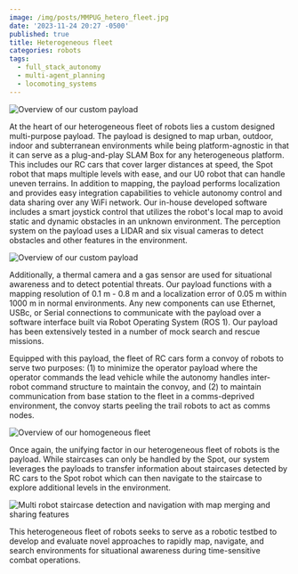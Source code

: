 ```yaml
---
image: /img/posts/MMPUG_hetero_fleet.jpg
date: '2023-11-24 20:27 -0500'
published: true
title: Heterogeneous fleet
categories: robots
tags:
  - full_stack_autonomy
  - multi-agent_planning
  - locomoting_systems
---
```

![Overview of our custom payload]({{site.baseurl}}/img/posts/MMPUG_hetero_fleet.jpg) 

At the heart of our heterogeneous fleet of robots lies a custom designed multi-purpose payload. The payload is designed to map urban, outdoor, indoor and subterranean environments while being platform-agnostic in that it can serve as a plug-and-play SLAM Box for any heterogeneous platform. This includes our RC cars that cover larger distances at speed, the Spot robot that maps multiple levels with ease, and our U0 robot that can handle uneven terrains. In addition to mapping, the payload performs localization and provides easy integration capabilities to vehicle autonomy control and data sharing over any WiFi network. Our in-house developed software includes a smart joystick control that utilizes the robot's local map to avoid static and dynamic obstacles in an unknown environment. The perception system on the payload uses a LIDAR and six visual cameras to detect obstacles and other features in the environment. 

![Overview of our custom payload]({{site.baseurl}}/img/posts/MMPUG_Payload_Overview.gif)

Additionally, a thermal camera and a gas sensor are used for situational awareness and to detect potential threats. Our payload functions with a mapping resolution of 0.1 m - 0.8 m and a localization error of 0.05 m within 1000 m in normal environments. Any new components can use Ethernet, USBc, or Serial connections to communicate with the payload over a software interface built via Robot Operating System (ROS 1). Our payload has been extensively tested in a number of mock search and rescue missions.

Equipped with this payload, the fleet of RC cars form a convoy of robots to serve two purposes: (1) to minimize the operator payload where the operator commands the lead vehicle while the autonomy handles inter-robot command structure to maintain the convoy, and (2) to maintain communication from base station to the fleet in a comms-deprived environment, the convoy starts peeling the trail robots to act as comms nodes. 

![Overview of our homogeneous fleet]({{site.baseurl}}/img/posts/MMPUG_convoy_img.jpg)

Once again, the unifying factor in our heterogeneous fleet of robots is the payload. While staircases can only be handled by the Spot, our system leverages the payloads to transfer information about staircases detected by RC cars to the Spot robot which can then navigate to the staircase to explore additional levels in the environment. 

![Multi robot staircase detection and navigation with map merging and sharing features]({{site.baseurl}}/img/posts/MMPUG_staircase.gif)

This heterogeneous fleet of robots seeks to serve as a robotic testbed to develop and evaluate novel approaches to rapidly map, navigate, and search environments for situational awareness during time-sensitive combat operations.
